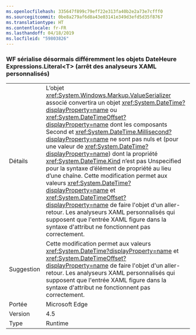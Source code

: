 ```yaml
---
ms.openlocfilehash: 335647f899c79eff22e313fa40b2e2a73e7cfff0
ms.sourcegitcommit: 0be8a279af6d8a43e03141e349d3efd5d35f8767
ms.translationtype: HT
ms.contentlocale: fr-FR
ms.lasthandoff: 04/18/2019
ms.locfileid: "59803826"
---
```

### <a name="wf-serializes-expressionsliteralt-datetimes-differently-now-breaks-custom-xaml-parsers"></a>WF sérialise désormais différemment les objets DateHeure Expressions.Literal\<T> (arrêt des analyseurs XAML personnalisés)

|   |   |
|---|---|
|Détails|L’objet <xref:System.Windows.Markup.ValueSerializer> associé convertira un objet <xref:System.DateTime?displayProperty=name> ou <xref:System.DateTimeOffset?displayProperty=name> dont les composants Second et <xref:System.DateTime.Millisecond?displayProperty=name> ne sont pas nuls et (pour une valeur de <xref:System.DateTime?displayProperty=name>) dont la propriété <xref:System.DateTime.Kind> n’est pas Unspecified pour la syntaxe d’élément de propriété au lieu d’une chaîne. Cette modification permet aux valeurs <xref:System.DateTime?displayProperty=name> et <xref:System.DateTimeOffset?displayProperty=name> de faire l'objet d'un aller-retour. Les analyseurs XAML personnalisés qui supposent que l'entrée XAML figure dans la syntaxe d'attribut ne fonctionnent pas correctement.|
|Suggestion|Cette modification permet aux valeurs <xref:System.DateTime?displayProperty=name> et <xref:System.DateTimeOffset?displayProperty=name> de faire l'objet d'un aller-retour. Les analyseurs XAML personnalisés qui supposent que l'entrée XAML figure dans la syntaxe d'attribut ne fonctionnent pas correctement.|
|Portée|Microsoft Edge|
|Version|4.5|
|Type|Runtime|
